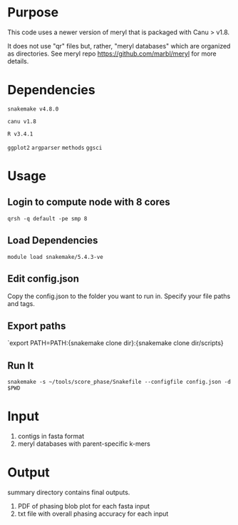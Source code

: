 # Purpose

This code uses a newer version of meryl that is packaged with Canu  > v1.8.

It does not use "qr" files but, rather, "meryl databases" which are organized as directories. See meryl repo https://github.com/marbl/meryl for more details.


# Dependencies
`snakemake v4.8.0`

`canu v1.8`

`R v3.4.1`

`ggplot2`
`argparser`
`methods`
`ggsci`


# Usage

## Login to compute node with 8 cores
`qrsh -q default -pe smp 8`


## Load Dependencies
`module load snakemake/5.4.3-ve`


## Edit config.json

Copy the config.json to the folder you want to run in.
Specify your file paths and tags.

## Export paths
`export PATH=PATH:{snakemake clone dir}:{snakemake clone dir/scripts}


## Run It
`snakemake -s ~/tools/score_phase/Snakefile --configfile config.json -d $PWD`


# Input

1. contigs in fasta format
2. meryl databases with parent-specific k-mers



# Output

summary directory contains final outputs.
1. PDF of phasing blob plot for each fasta input
2. txt file with overall phasing accuracy for each input
